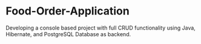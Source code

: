 # Food-Order-Application
Developing a console based project with full CRUD functionality using Java, Hibernate, and PostgreSQL Database as backend.
